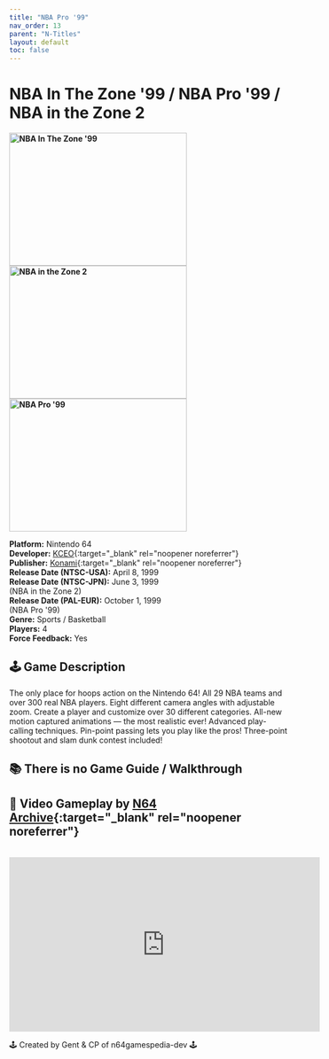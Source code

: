 ```yaml
---
title: "NBA Pro '99"
nav_order: 13
parent: "N-Titles"
layout: default
toc: false
---
```


# NBA In The Zone '99 / NBA Pro '99 / NBA in the Zone 2

<b>
<img src="https://images.launchbox-app.com/ba510a08-baa4-400b-9e6c-914200972f93.jpg" alt="NBA In The Zone '99" width="320" height="240" />
<img src="https://images.launchbox-app.com/a9bbd9f4-8a52-4c1c-9258-0097f10c778d.png" alt="NBA in the Zone 2" width="320" height="240" />
<img src="https://images.launchbox-app.com/e925d345-cb57-43b2-8c33-a7b172497547.jpg" alt="NBA Pro '99" width="320" height="240" />
</b>

**Platform:** Nintendo 64  
**Developer:** [KCEO](https://en.wikipedia.org/wiki/Konami#Former_subsidiaries){:target="_blank" rel="noopener noreferrer"}  
**Publisher:** [Konami](https://en.wikipedia.org/wiki/Konami){:target="_blank" rel="noopener noreferrer"}  
**Release Date (NTSC-USA):** April 8, 1999  
**Release Date (NTSC-JPN):** June 3, 1999  
(NBA in the Zone 2)  
**Release Date (PAL-EUR):** October 1, 1999  
(NBA Pro '99)  
**Genre:** Sports / Basketball  
**Players:** 4  
**Force Feedback:** Yes  

## 🕹️ Game Description  
The only place for hoops action on the Nintendo 64! All 29 NBA teams and over 300 real NBA players. Eight different camera angles with adjustable zoom. Create a player and customize over 30 different categories. All-new motion captured animations — the most realistic ever! Advanced play-calling techniques. Pin-point passing lets you play like the pros! Three-point shootout and slam dunk contest included!

## 📚 There is no Game Guide / Walkthrough

## 🎥 Video Gameplay by [N64 Archive](https://www.youtube.com/c/N64Archive){:target="_blank" rel="noopener noreferrer"}  
<br />  
<iframe width="560" height="315" src="https://www.youtube.com/embed/JFzZT7N7xEA" title="NBA In The Zone '99 / NBA Pro '99 / NBA in the Zone 2 Gameplay" frameborder="0" allowfullscreen></iframe>

🕹️ Created by Gent & CP of n64gamespedia-dev 🕹️  
<!-- Vault Format: n64gamespedia-dev -->  
<!-- Protocol Source: _vault-specs/format-protocol.md -->
